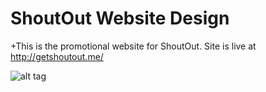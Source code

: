 ShoutOut Website Design
=================

+This is the promotional website for ShoutOut. Site is live at http://getshoutout.me/
  
![alt tag](http://i.imgur.com/GpwpYYb.jpg)